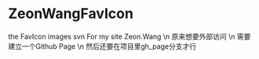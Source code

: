 # ZeonWangFavIcon
the FavIcon images svn For my site Zeon.Wang \n
原来想要外部访问 \n
需要建立一个Github Page \n
然后还要在项目里gh_page分支才行
